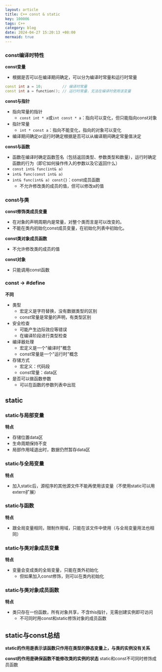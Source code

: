 ```yaml
---
layout: article
title: C++ const & static
key: 100006
tags: C++ 
category: blog
date: 2024-04-27 15:20:13 +08:00
mermaid: true
---
```

### const编译时特性

 **const变量**
  * 根据是否可以在编译期间确定，可以分为编译时常量和运行时常量

```c++
const int a = 10;         // 编译时常量
const int a = function(); // 运行时常量，无法在编译时使用该变量
```



 **const与指针**
  * 指向常量的指针
    * `const int * a`或`int const * a`：指向可以变化，但只能指向const对象
  * 指针常量
    * `int * const a`：指向不能变化，指向的对象可以变化
  * 编译期间确定or运行时确定根据是否可以从编译期间确定常量值决定

 **const与函数**
  * 函数在编译时确定函数签名（包括返回类型、参数类型和数量），运行时确定函数的行为（即它如何操作传入的参数以及它返回什么）
  * `const int& func(int& a)`
  * `int& func(const int& a)`
  * `int& func(int& a) const{}`：const成员函数
    * 不允许修改类的成员的值，但可以修改a的值


### const与类
  **const修饰类成员变量**
   * 在对象的声明周期内是常量，对整个类而言是可以改变的。
   * 不能在类内初始化const成员变量，在初始化列表中初始化。


  **const类对象成员函数**
   * 不允许修改类的成员的值


  **const对象**
   * 只能调用const函数



### const -> #define
 **不同**
  * 类型
    * 宏定义是字符替换，没有数据类型的区别
    * const常量是常量的声明，有类型区别
  * 安全检查
    * 可能产生边际效应等错误
    * 在编译阶段进行类型检查
  * 编译器处理
    * 宏定义是一个"编译时"概念
    * const常量是一个"运行时"概念
  * 存储方式
    * 宏定义：代码段
    * const常量：data区
  * 是否可以做函数参数
    * 可以在函数的参数列表中出现



## static

### static与局部变量

 **特点**
  * 存储位置data区
  * 生命周期保持不变
  * 局部作用域退出时，数据仍然暂存data区


### static与全局变量

 **特点**
  * 加入static后，源程序的其他源文件不能再使用该变量（不使用static可以用extern扩展）


### static与函数

 **特点**
  * 跟全局变量相同，限制作用域，只能在该文件中使用（与全局变量用法也相同）


### static与类对象成员变量

 **特点**
  * 变量会变成类的全局变量，只能在类外初始化
    * 但如果加入const修饰，则可以在类内初始化


### static与类对象成员函数

 **特点**
  * 类只存在一份函数，所有对象共享，不含this指针，无需创建实例即可访问
    * 不可同时用const和static修饰对象的成员函数




## static与const总结

**static的作用是表示该函数只作用在类型的静态变量上，与类的实例没有关系**

**const的作用是确保函数不能修改类的实例的状态**
static和const不可同时修饰成员函数


